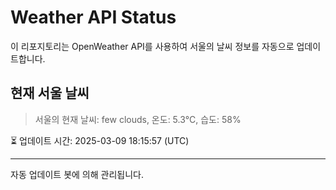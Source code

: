 
# Weather API Status

이 리포지토리는 OpenWeather API를 사용하여 서울의 날씨 정보를 자동으로 업데이트합니다.

## 현재 서울 날씨
> 서울의 현재 날씨: few clouds, 온도: 5.3°C, 습도: 58%

⏳ 업데이트 시간: 2025-03-09 18:15:57 (UTC)

---
자동 업데이트 봇에 의해 관리됩니다.
